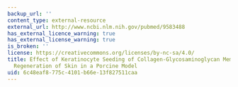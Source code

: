 ```yaml
---
backup_url: ''
content_type: external-resource
external_url: http://www.ncbi.nlm.nih.gov/pubmed/9583488
has_external_licence_warning: true
has_external_license_warning: true
is_broken: ''
license: https://creativecommons.org/licenses/by-nc-sa/4.0/
title: Effect of Keratinocyte Seeding of Collagen-Glycosaminoglycan Membranes on the
  Regeneration of Skin in a Porcine Model
uid: 6c48eaf8-775c-4101-b66e-13f827511caa
---
```

